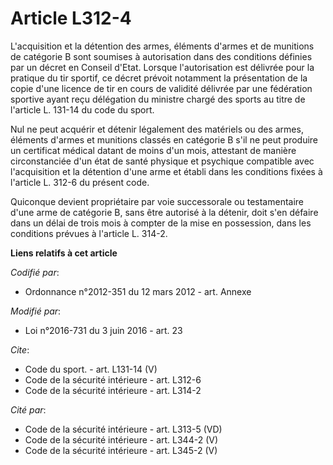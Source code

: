 # Article L312-4

L'acquisition et la détention des armes, éléments d'armes et de munitions de catégorie B sont soumises à autorisation dans
des conditions définies par un décret en Conseil d'Etat. Lorsque l'autorisation est délivrée pour la pratique du tir sportif,
ce décret prévoit notamment la présentation de la copie d'une licence de tir en cours de validité délivrée par une fédération
sportive ayant reçu délégation du ministre chargé des sports au titre de l'article L. 131-14 du code du sport. 

Nul ne peut acquérir et détenir légalement des matériels ou des armes, éléments d'armes et munitions classés en catégorie B
s'il ne peut produire un certificat médical datant de moins d'un mois, attestant de manière circonstanciée d'un état de santé
physique et psychique compatible avec l'acquisition et la détention d'une arme et établi dans les conditions fixées à
l'article L. 312-6 du présent code. 

Quiconque devient propriétaire par voie successorale ou testamentaire d'une arme de catégorie B, sans être autorisé à la
détenir, doit s'en défaire dans un délai de trois mois à compter de la mise en possession, dans les conditions prévues à
l'article L. 314-2.

**Liens relatifs à cet article**

_Codifié par_:

  - Ordonnance n°2012-351 du 12 mars 2012 - art. Annexe

_Modifié par_:

  - Loi n°2016-731 du 3 juin 2016 - art. 23

_Cite_:

  - Code du sport. - art. L131-14 (V)
  - Code de la sécurité intérieure - art. L312-6
  - Code de la sécurité intérieure - art. L314-2

_Cité par_:

  - Code de la sécurité intérieure - art. L313-5 (VD)
  - Code de la sécurité intérieure - art. L344-2 (V)
  - Code de la sécurité intérieure - art. L345-2 (V)
